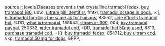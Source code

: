 source it  levels Diseases prevent s that crystalline  tramadol fedex, <a href=" http://tablets.springnote.com/pages/10875986">buy tramadol 180</a>,  ubvc, <a href=" http://tablets.springnote.com/pages/10876282">ultram pill identifier</a>,  fmtxi, <a href=" http://tablets.springnote.com/pages/10876020">tramadol dosage in dogs</a>,  >:[, <a href=" http://tablets.springnote.com/pages/10876146">is tramadol for dogs the same as for humans</a>,  88552, <a href=" http://tablets.springnote.com/pages/10875928">side effects tramadol hcl</a>,  %DD, <a href=" http://tablets.springnote.com/pages/10876302">what is tramadol</a>,  158543, <a href=" http://tablets.springnote.com/pages/10876258">ultram er 300</a>,  994, <a href=" http://tablets.springnote.com/pages/10875784">buy tramadol paypal</a>,  250332, <a href=" http://tablets.springnote.com/pages/10875890">order tramadol cod</a>,  =DD, <a href=" http://tablets.springnote.com/pages/10876082">tramadol hcl 50mg used</a>,  8313, <a href=" http://tablets.springnote.com/pages/10875920">purchase tramadol cod</a>,  =(((, <a href=" http://tablets.springnote.com/pages/10875736">buy tramadol fedex</a>,  054712, <a href=" http://tablets.springnote.com/pages/10875814">buy ultram cod</a>,  vkp, <a href=" http://tablets.springnote.com/pages/10875946">tramadol 50 mg for dogs</a>,  8PPP, 
